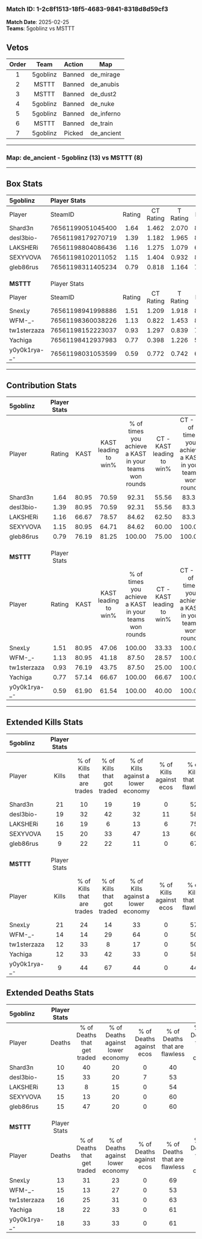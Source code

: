 ### Match ID: 1-2c8f1513-18f5-4683-9841-8318d8d59cf3  
**Match Date**: 2025-02-25  
**Teams**: 5goblinz vs MSTTT  

## Vetos  

| Order | Team | Action | Map |
| :---: | :--: | :----: | --- |
| 1 | 5goblinz | Banned | de_mirage |
| 2 | MSTTT | Banned | de_anubis |
| 3 | MSTTT | Banned | de_dust2 |
| 4 | 5goblinz | Banned | de_nuke |
| 5 | 5goblinz | Banned | de_inferno |
| 6 | MSTTT | Banned | de_train |
| 7 | 5goblinz | Picked | de_ancient |

---  

### **Map**: de_ancient - 5goblinz (13) vs MSTTT (8)  
---  

## Box Stats  

| **5goblinz** | Player Stats      |        |           |          |       |       |       |         |        |      |     |
| :- | :- | :-: | :-: | :-: | :-: | :-: | :-: | :-: | :-: | :-: | :-: |
| Player       | SteamID           | Rating | CT Rating | T Rating | KAST  |  ADR  | Kills | Assists | Deaths | K/D  | HS% |
| Shard3n      | 76561199051045400 |  1.64  |   1.462   |  2.070   | 80.95 | 106.7 |  21   |    7    |   10   | 2.10 | 52  |
| desl3bio-    | 76561198179270719 |  1.39  |   1.182   |  1.965   | 80.95 | 99.0  |  19   |    4    |   15   | 1.27 | 42  |
| LAKSHERi     | 76561198804086436 |  1.16  |   1.275   |  1.079   | 66.67 | 82.2  |  16   |    5    |   13   | 1.23 | 56  |
| SEXYVOVA     | 76561198102011052 |  1.15  |   1.404   |  0.932   | 80.95 | 72.9  |  15   |    6    |   15   | 1.00 |  0  |
| gleb86rus    | 76561198311405234 |  0.79  |   0.818   |  1.164   | 76.19 | 50.6  |   9   |    4    |   15   | 0.60 | 44  |
|              |                   |        |           |          |       |       |       |         |        |      |     |
|              |                   |        |           |          |       |       |       |         |        |      |     |
|              |                   |        |           |          |       |       |       |         |        |      |     |
| **MSTTT**    | Player Stats      |        |           |          |       |       |       |         |        |      |     |
| Player       | SteamID           | Rating | CT Rating | T Rating | KAST  |  ADR  | Kills | Assists | Deaths | K/D  | HS% |
| SnexLy       | 76561198941998886 |  1.51  |   1.209   |  1.918   | 80.95 | 95.7  |  21   |    4    |   13   | 1.62 | 14  |
| WFM-_-       | 76561198360038226 |  1.13  |   0.822   |  1.453   | 80.95 | 78.3  |  14   |    7    |   15   | 0.93 | 50  |
| tw1sterzaza  | 76561198152223037 |  0.93  |   1.297   |  0.839   | 76.19 | 64.3  |  12   |    4    |   16   | 0.75 | 58  |
| Yachiga      | 76561198412937983 |  0.77  |   0.398   |  1.226   | 57.14 | 74.3  |  12   |    3    |   18   | 0.67 | 66  |
| y0y0k1rya-_- | 76561198031053599 |  0.59  |   0.772   |  0.742   | 61.90 | 47.5  |   9   |    3    |   18   | 0.50 | 33  |
---  

## Contribution Stats  

| **5goblinz** | Player Stats |       |                      |                                                        |                           |                                                             |                          |                                                            |
| :- | :-: | :-: | :-: | :-: | :-: | :-: | :-: | :-: |
| Player       |    Rating    | KAST  | KAST leading to win% | % of times you achieve a KAST in your teams won rounds | CT - KAST leading to win% | CT - % of times you achieve a KAST in your teams won rounds | T - KAST leading to win% | T - % of times you achieve a KAST in your teams won rounds |
| Shard3n      |     1.64     | 80.95 |        70.59         |                         92.31                          |           55.56           |                            83.33                            |          87.50           |                           100.00                           |
| desl3bio-    |     1.39     | 80.95 |        70.59         |                         92.31                          |           55.56           |                            83.33                            |          87.50           |                           100.00                           |
| LAKSHERi     |     1.16     | 66.67 |        78.57         |                         84.62                          |           62.50           |                            83.33                            |          100.00          |                           85.71                            |
| SEXYVOVA     |     1.15     | 80.95 |        64.71         |                         84.62                          |           60.00           |                           100.00                            |          71.43           |                           71.43                            |
| gleb86rus    |     0.79     | 76.19 |        81.25         |                         100.00                         |           75.00           |                           100.00                            |          87.50           |                           100.00                           |
|              |              |       |                      |                                                        |                           |                                                             |                          |                                                            |
|              |              |       |                      |                                                        |                           |                                                             |                          |                                                            |
|              |              |       |                      |                                                        |                           |                                                             |                          |                                                            |
| **MSTTT**    | Player Stats |       |                      |                                                        |                           |                                                             |                          |                                                            |
| Player       |    Rating    | KAST  | KAST leading to win% | % of times you achieve a KAST in your teams won rounds | CT - KAST leading to win% | CT - % of times you achieve a KAST in your teams won rounds | T - KAST leading to win% | T - % of times you achieve a KAST in your teams won rounds |
| SnexLy       |     1.51     | 80.95 |        47.06         |                         100.00                         |           33.33           |                           100.00                            |          54.55           |                           100.00                           |
| WFM-_-       |     1.13     | 80.95 |        41.18         |                         87.50                          |           28.57           |                           100.00                            |          50.00           |                           83.33                            |
| tw1sterzaza  |     0.93     | 76.19 |        43.75         |                         87.50                          |           25.00           |                           100.00                            |          62.50           |                           83.33                            |
| Yachiga      |     0.77     | 57.14 |        66.67         |                         100.00                         |           66.67           |                           100.00                            |          66.67           |                           100.00                           |
| y0y0k1rya-_- |     0.59     | 61.90 |        61.54         |                         100.00                         |           40.00           |                           100.00                            |          75.00           |                           100.00                           |
---  

## Extended Kills Stats  

| **5goblinz** | Player Stats |                            |                            |                                    |                         |                              |                                 |                                       |                    |           |
| :- | :-: | :-: | :-: | :-: | :-: | :-: | :-: | :-: | :-: | :-: |
| Player       |    Kills     | % of Kills that are trades | % of Kills that got traded | % of Kills against a lower economy | % of Kills against ecos | % of Kills that are flawless | % of Kills that are close duels | % of Kills that are assisted by flash | Pistol Round Kills | AWP Kills |
| Shard3n      |      21      |             10             |             19             |                 19                 |            0            |              52              |                5                |                   0                   |         4          |     0     |
| desl3bio-    |      19      |             32             |             42             |                 32                 |           11            |              58              |                0                |                  11                   |         2          |     0     |
| LAKSHERi     |      16      |             19             |             6              |                 13                 |            6            |              75              |                0                |                   0                   |         0          |     0     |
| SEXYVOVA     |      15      |             20             |             33             |                 47                 |           13            |              60              |                0                |                   7                   |         1          |     8     |
| gleb86rus    |      9       |             22             |             22             |                 11                 |            0            |              67              |                0                |                   0                   |         3          |     0     |
|              |              |                            |                            |                                    |                         |                              |                                 |                                       |                    |           |
|              |              |                            |                            |                                    |                         |                              |                                 |                                       |                    |           |
|              |              |                            |                            |                                    |                         |                              |                                 |                                       |                    |           |
| **MSTTT**    | Player Stats |                            |                            |                                    |                         |                              |                                 |                                       |                    |           |
| Player       |    Kills     | % of Kills that are trades | % of Kills that got traded | % of Kills against a lower economy | % of Kills against ecos | % of Kills that are flawless | % of Kills that are close duels | % of Kills that are assisted by flash | Pistol Round Kills | AWP Kills |
| SnexLy       |      21      |             24             |             14             |                 33                 |            0            |              57              |                0                |                   5                   |         0          |    16     |
| WFM-_-       |      14      |             14             |             29             |                 64                 |            0            |              50              |               21                |                   0                   |         1          |     0     |
| tw1sterzaza  |      12      |             33             |             8              |                 17                 |            0            |              50              |                0                |                   0                   |         2          |     0     |
| Yachiga      |      12      |             33             |             42             |                 33                 |            0            |              58              |                8                |                   8                   |         1          |     0     |
| y0y0k1rya-_- |      9       |             44             |             67             |                 44                 |            0            |              44              |               11                |                  11                   |         1          |     0     |
## Extended Deaths Stats  

| **5goblinz** | Player Stats |                             |                                   |                          |                               |                            |                           |               |
| :- | :-: | :-: | :-: | :-: | :-: | :-: | :-: | :-: |
| Player       |    Deaths    | % of Deaths that get traded | % of Deaths against lower economy | % of Deaths against ecos | % of Deaths that are flawless | % of Deaths that are close | % of Deaths while blinded | Deaths to AWP |
| Shard3n      |      10      |             40              |                20                 |            0             |              40               |             10             |            10             |       3       |
| desl3bio-    |      15      |             33              |                20                 |            7             |              53               |             7              |             0             |       3       |
| LAKSHERi     |      13      |              8              |                15                 |            0             |              54               |             8              |             8             |       5       |
| SEXYVOVA     |      15      |             13              |                20                 |            0             |              60               |             7              |             0             |       4       |
| gleb86rus    |      15      |             47              |                20                 |            0             |              60               |             7              |             7             |       1       |
|              |              |                             |                                   |                          |                               |                            |                           |               |
|              |              |                             |                                   |                          |                               |                            |                           |               |
|              |              |                             |                                   |                          |                               |                            |                           |               |
| **MSTTT**    | Player Stats |                             |                                   |                          |                               |                            |                           |               |
| Player       |    Deaths    | % of Deaths that get traded | % of Deaths against lower economy | % of Deaths against ecos | % of Deaths that are flawless | % of Deaths that are close | % of Deaths while blinded | Deaths to AWP |
| SnexLy       |      13      |             31              |                23                 |            0             |              69               |             0              |             8             |       0       |
| WFM-_-       |      15      |             13              |                27                 |            0             |              53               |             0              |             0             |       4       |
| tw1sterzaza  |      16      |             25              |                31                 |            0             |              63               |             0              |             0             |       2       |
| Yachiga      |      18      |             22              |                33                 |            0             |              61               |             0              |             0             |       1       |
| y0y0k1rya-_- |      18      |             33              |                33                 |            0             |              61               |             6              |            11             |       1       |
